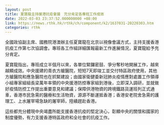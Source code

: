 ```yaml
---
layout: post
title: 夏寶龍主持援港抗疫會議　充分肯定各專班工作成效
date: 2022-03-03 23:37:52.000000000 +08:00
link: https://news.rthk.hk/rthk/ch/component/k2/1637031-20220303.htm
categories: rthk
---
```


全國政協副主席、國務院港澳辦主任夏寶龍在北京以視像會議方式，主持支援香港抗疫工作第七次協調會。專班各工作組詳細匯報最新工作進展情況，夏寶龍給予充分肯定。

夏寶龍指出，專班成立半個月以來，各單位緊鑼密鼓、爭分奪秒地開展工作，越來越顯成效。中央援建的青衣方艙醫院，短短7天即竣工並交付特區政府使用，其他方艙醫院和應急醫院也在抓緊建設；由國家衛健委新冠肺炎疫情應對處置工作領導小組專家組組長梁萬年率領的中央援港防控專家組到港後，立即深入調研，並就做好疫情防控工作提出重要意見和建議；保障供港物資的跨境鐵路貨運班列正式通車，香港市民急需的醫療和生活物資，源源不斷運抵香港；香港安老院舍急需的護理工、上水屠宰場急缺的屠宰師，陸續趕赴香港。

這些都充分體現中央竭盡所能支援香港抗疫的堅定決心，彰顯中央的關懷和國家的制度優勢，有力支援香港特區政府和全社會的抗疫工作。
 
